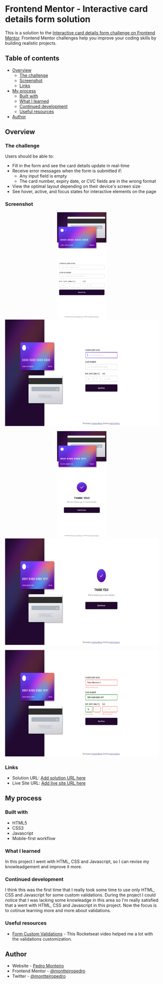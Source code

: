 # Frontend Mentor - Interactive card details form solution

This is a solution to the [Interactive card details form challenge on Frontend Mentor](https://www.frontendmentor.io/challenges/interactive-card-details-form-XpS8cKZDWw). Frontend Mentor challenges help you improve your coding skills by building realistic projects. 

## Table of contents

- [Overview](#overview)
  - [The challenge](#the-challenge)
  - [Screenshot](#screenshot)
  - [Links](#links)
- [My process](#my-process)
  - [Built with](#built-with)
  - [What I learned](#what-i-learned)
  - [Continued development](#continued-development)
  - [Useful resources](#useful-resources)
- [Author](#author)

## Overview

### The challenge

Users should be able to:

- Fill in the form and see the card details update in real-time
- Receive error messages when the form is submitted if:
  - Any input field is empty
  - The card number, expiry date, or CVC fields are in the wrong format
- View the optimal layout depending on their device's screen size
- See hover, active, and focus states for interactive elements on the page

### Screenshot

<p align="center">
  <img src="./others/screenshots/mobile.png" height="350"/>
  <img src="./others/screenshots/desktop.png" height="350"/>
</p>
<p align="center">
  <img src="./others/screenshots/mobile-complete-state.png" height="350"/>
  <img src="./others/screenshots/desktop-complete-state.png" height="350"/>
</p>
<p align="center">
  <img src="./others/screenshots/desktop-states.png" height="350"/>
</p>

### Links

- Solution URL: [Add solution URL here](https://your-solution-url.com)
- Live Site URL: [Add live site URL here](https://your-live-site-url.com)

## My process

### Built with

- HTML5
- CSS3
- Javascript
- Mobile-first workflow

### What I learned

In this project I went with HTML, CSS and Javascript, so I can revise my knowleadgement and improve it more.

### Continued development

I think this was the first time that I really took some time to use only HTML, CSS and Javascript for some custom validations. During the project I could notice that I was lacking some knowleadge in this area so I'm really satisfied that a went with HTML, CSS and Javascript in this project. Now the focus is to cotinue learning more and more about validations.

### Useful resources

- [Form Custom Validations](https://www.youtube.com/watch?v=GTMEuHxh8aQ) - This Rocketseat video helped me a lot with the validations customization.

## Author

- Website - [Pedro Monteiro](https://github.com/montteiropedro)
- Frontend Mentor - [@montteiropedro](https://www.frontendmentor.io/profile/montteiropedro)
- Twitter - [@montteiropedro](https://twitter.com/montteiropedro)
